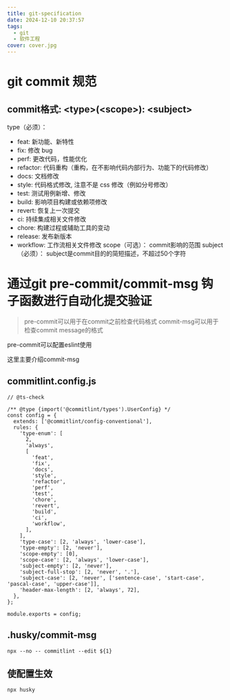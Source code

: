```yaml
---
title: git-specification
date: 2024-12-10 20:37:57
tags:
  - git
  - 软件工程
cover: cover.jpg
---
```

# git commit 规范

## commit格式: \<type\>(\<scope\>): \<subject\>

type（必须）：
- feat: 新功能、新特性
- fix: 修改 bug
- perf: 更改代码，性能优化
- refactor: 代码重构（重构，在不影响代码内部行为、功能下的代码修改）
- docs: 文档修改
- style: 代码格式修改, 注意不是 css 修改（例如分号修改）
- test: 测试用例新增、修改
- build: 影响项目构建或依赖项修改
- revert: 恢复上一次提交
- ci: 持续集成相关文件修改
- chore: 构建过程或辅助工具的变动
- release: 发布新版本
- workflow: 工作流相关文件修改
scope（可选）： commit影响的范围
subject（必须）： subject是commit目的的简短描述，不超过50个字符

# 通过git pre-commit/commit-msg 钩子函数进行自动化提交验证

> pre-commit可以用于在commit之前检查代码格式
> commit-msg可以用于检查commit message的格式

pre-commit可以配置eslint使用

这里主要介绍commit-msg

## commitlint.config.js
```
// @ts-check

/** @type {import('@commitlint/types').UserConfig} */
const config = {
  extends: ['@commitlint/config-conventional'],
  rules: {
    'type-enum': [
      2,
      'always',
      [
        'feat',
        'fix',
        'docs',
        'style',
        'refactor',
        'perf',
        'test',
        'chore',
        'revert',
        'build',
        'ci',
        'workflow',
      ],
    ],
    'type-case': [2, 'always', 'lower-case'],
    'type-empty': [2, 'never'],
    'scope-empty': [0],
    'scope-case': [2, 'always', 'lower-case'],
    'subject-empty': [2, 'never'],
    'subject-full-stop': [2, 'never', '.'],
    'subject-case': [2, 'never', ['sentence-case', 'start-case', 'pascal-case', 'upper-case']],
    'header-max-length': [2, 'always', 72],
  },
};

module.exports = config;

```

## .husky/commit-msg
```
npx --no -- commitlint --edit ${1} 
```

## 使配置生效
```
npx husky
```


